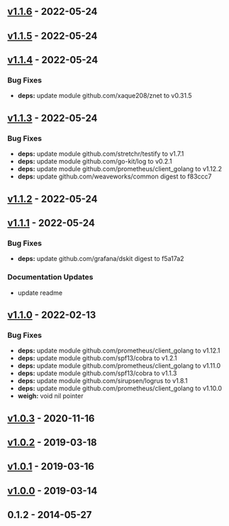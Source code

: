 <a name="v1.1.6"></a>
## [v1.1.6] - 2022-05-24
<a name="v1.1.5"></a>
## [v1.1.5] - 2022-05-24
<a name="v1.1.4"></a>
## [v1.1.4] - 2022-05-24
### Bug Fixes
- **deps:** update module github.com/xaque208/znet to v0.31.5

<a name="v1.1.3"></a>
## [v1.1.3] - 2022-05-24
### Bug Fixes
- **deps:** update module github.com/stretchr/testify to v1.7.1
- **deps:** update module github.com/go-kit/log to v0.2.1
- **deps:** update module github.com/prometheus/client_golang to v1.12.2
- **deps:** update github.com/weaveworks/common digest to f83ccc7

<a name="v1.1.2"></a>
## [v1.1.2] - 2022-05-24
<a name="v1.1.1"></a>
## [v1.1.1] - 2022-05-24
### Bug Fixes
- **deps:** update github.com/grafana/dskit digest to f5a17a2

### Documentation Updates
- update readme

<a name="v1.1.0"></a>
## [v1.1.0] - 2022-02-13
### Bug Fixes
- **deps:** update module github.com/prometheus/client_golang to v1.12.1
- **deps:** update module github.com/spf13/cobra to v1.2.1
- **deps:** update module github.com/prometheus/client_golang to v1.11.0
- **deps:** update module github.com/spf13/cobra to v1.1.3
- **deps:** update module github.com/sirupsen/logrus to v1.8.1
- **deps:** update module github.com/prometheus/client_golang to v1.10.0
- **weigh:** void nil pointer

<a name="v1.0.3"></a>
## [v1.0.3] - 2020-11-16
<a name="v1.0.2"></a>
## [v1.0.2] - 2019-03-18
<a name="v1.0.1"></a>
## [v1.0.1] - 2019-03-16
<a name="v1.0.0"></a>
## [v1.0.0] - 2019-03-14
<a name="0.1.2"></a>
## 0.1.2 - 2014-05-27
[Unreleased]: https://github.com/xaque208/weigh/compare/v1.1.6...HEAD
[v1.1.6]: https://github.com/xaque208/weigh/compare/v1.1.5...v1.1.6
[v1.1.5]: https://github.com/xaque208/weigh/compare/v1.1.4...v1.1.5
[v1.1.4]: https://github.com/xaque208/weigh/compare/v1.1.3...v1.1.4
[v1.1.3]: https://github.com/xaque208/weigh/compare/v1.1.2...v1.1.3
[v1.1.2]: https://github.com/xaque208/weigh/compare/v1.1.1...v1.1.2
[v1.1.1]: https://github.com/xaque208/weigh/compare/v1.1.0...v1.1.1
[v1.1.0]: https://github.com/xaque208/weigh/compare/v1.0.3...v1.1.0
[v1.0.3]: https://github.com/xaque208/weigh/compare/v1.0.2...v1.0.3
[v1.0.2]: https://github.com/xaque208/weigh/compare/v1.0.1...v1.0.2
[v1.0.1]: https://github.com/xaque208/weigh/compare/v1.0.0...v1.0.1
[v1.0.0]: https://github.com/xaque208/weigh/compare/0.1.2...v1.0.0

